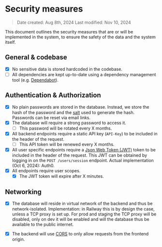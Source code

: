 # Security measures

> Date created: Aug 8th, 2024
> Last modified: Nov 10, 2024


This document outlines the security measures that are or will be implemented in the system, to ensure the safety of the data and the system itself.

## General & codebase

- [x] No sensitive data is stored hardcoded in the codebase.
- [ ] All dependencies are kept up-to-date using a dependency management tool (e.g. [Dependabot](https://github.com/dependabot)).

## Authentication & Authorization

- [x] No plain passwords are stored in the database. Instead, we store the hash of the password and the [salt](https://auth0.com/blog/adding-salt-to-hashing-a-better-way-to-store-passwords/) used to generate the hash. Passwords can be reset via email links.
- [x] The database will require a strong password to access it.
  - [ ] This password will be rotated every X months.
- [x] All backend endpoints require a static API key (`API-Key`) to be included in the header of the request.
  - [ ] This API token will be renewed every X months.
- [x] All user specific endpoints require a [Json Web Token (JWT)](https://blog.logrocket.com/secure-rest-api-jwt-authentication/) token to be included in the header of the request. This JWT can be obtained by logging in on the `POST /users/session` endpoint. Actual implementation (Oct 6, 2024): Auth0.
- [x] All endpoints require user scopes.
  - [x] The JWT token will expire after X minutes. 

## Networking

- [x] The database will reside in virtual network of the backend and thus be network-isolated. Implementation: in Railway this is by design the case, unless a TCP proxy is set up. For prod and staging the TCP proxy will be disabled, only on dev it will be enabled and will the database thus be available to the public internet.
- [x] The backend will use [CORS](https://developer.mozilla.org/en-US/docs/Web/HTTP/CORS) to only allow requests from the frontend origin.


